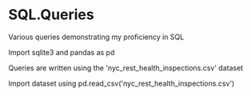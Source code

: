 # SQL.Queries
Various queries demonstrating my proficiency in SQL

Import sqlite3 and pandas as pd

Queries are written using the 'nyc_rest_health_inspections.csv' dataset 

Import dataset using pd.read_csv('nyc_rest_health_inspections.csv')
